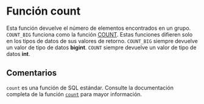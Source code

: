 ﻿---
SidebarGroup: "c"
Autogenerated: true
---

# Función  count

Esta función devuelve el número de elementos encontrados en un grupo. `COUNT_BIG` funciona como la función [COUNT](../../t-sql/functions/count-transact-sql.md). Estas funciones difieren solo en los tipos de datos de sus valores de retorno. `COUNT_BIG` siempre devuelve un valor de tipo de datos **bigint**. `COUNT` siempre devuelve un valor de tipo de datos **int**.

## Comentarios 

`count` es una función de SQL estándar. Consulte la documentación completa de la función [`count`](https://learn.microsoft.com/es-es/sql/t-sql/functions/count-transact-sql) para mayor información.
